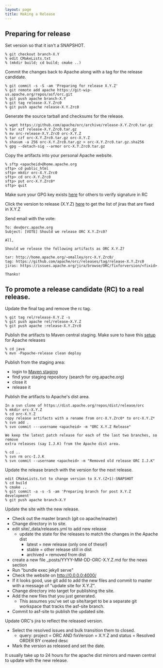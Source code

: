 ```yaml
---
layout: page
title: Making a Release
---
```


## Preparing for release

Set version so that it isn't a SNAPSHOT.

~~~
% git checkout branch-X.Y
% edit CMakeLists.txt
% (mkdir build; cd build; cmake ..)
~~~

Commit the changes back to Apache along with a tag for the release candidate.

~~~
% git commit -s -S -am 'Preparing for release X.Y.Z'
% git remote add apache https://git-wip-us.apache.org/repos/asf/orc.git
% git push apache branch-X.Y
% git tag release-X.Y.Zrc0
% git push apache release-X.Y.Zrc0
~~~

Generate the source tarball and checksums for the release.

~~~
% wget https://github.com/apache/orc/archive/release-X.Y.Zrc0.tar.gz
% tar xzf release-X.Y.Zrc0.tar.gz
% mv orc-release-X.Y.Zrc0 orc-X.Y.Z
% tar czf orc-X.Y.Zrc0.tar.gz orc-X.Y.Z
% shasum -a 256 orc-X.Y.Zrc0.tar.gz > orc-X.Y.Zrc0.tar.gz.sha256
% gpg --detach-sig --armor orc-X.Y.Zrc0.tar.gz
~~~

Copy the artifacts into your personal Apache website.

~~~
% sftp <apacheid>@home.apache.org
sftp> cd public_html
sftp> mkdir orc-X.Y.Zrc0
sftp> cd orc-X.Y.Zrc0
sftp> put orc-X.Y.Zrc0*
sftp> quit
~~~

Make sure your GPG key exists [here](https://dist.apache.org/repos/dist/release/orc/KEYS) for others to verify signature in RC

Click the version to release (X.Y.Z) [here](https://issues.apache.org/jira/projects/ORC?selectedItem=com.atlassian.jira.jira-projects-plugin:release-page)
to get the list of jiras that are fixed in X.Y.Z

Send email with the vote:

~~~
To: dev@orc.apache.org
Subject: [VOTE] Should we release ORC X.Y.Zrc0?

All,

Should we release the following artifacts as ORC X.Y.Z?

tar: http://home.apache.org/~omalley/orc-X.Y.Zrc0/
tag: https://github.com/apache/orc/releases/tag/release-X.Y.Zrc0
jiras: https://issues.apache.org/jira/browse/ORC/fixforversion/<fixid>

Thanks!
~~~

## To promote a release candidate (RC) to a real release.

Update the final tag and remove the rc tag.

~~~
% git tag rel/release-X.Y.Z -s
% git push apache rel/release-X.Y.Z
% git push apache :release-X.Y.Zrc0
~~~

Publish the artifacts to Maven central staging. Make sure to have this [setup](http://www.apache.org/dev/publishing-maven-artifacts.html#dev-env) for Apache releases

~~~
% cd java
% mvn -Papache-release clean deploy
~~~

Publish from the staging area:

* login to [Maven staging](https://repository.apache.org/index.html#stagingRepositories)
* find your staging repository (search for org.apache.org)
* close it
* release it

Publish the artifacts to Apache's dist area.

~~~
In a svn clone of https://dist.apache.org/repos/dist/release/orc
% mkdir orc-X.Y.Z
% cd orc-X.Y.Z
copy release artifacts with a rename from orc-X.Y.Zrc0* to orc-X.Y.Z*
% svn add .
% svn commit ---username <apacheid> -m "ORC X.Y.Z Release"

We keep the latest patch release for each of the last two branches, so remove
extra releases (say I.J.K) from the Apache dist area.

% cd ..
% svn rm orc-I.J.K
% svn commit --username <apacheid> -m "Removed old release ORC I.J.K"
~~~

Update the release branch with the version for the next release.

~~~
edit CMakeLists.txt to change version to X.Y.(Z+1)-SNAPSHOT
% cd build
% cmake ..
% git commit -a -s -S -am 'Preparing branch for post X.Y.Z development'
% git push apache branch-X.Y
~~~

Update the site with the new release.

* Check out the master branch (git co apache/master)
* Change directory in to site.
* edit site/_data/releases.yml to add new release
   * update the state for the releases to match the changes in the Apache dist
      * latest = new release (only one of these!)
      * stable = other release still in dist
      * archived = removed from dist
* create a new file _posts/YYYY-MM-DD-ORC-X.Y.Z.md for the news section
* Run "bundle exec jekyll serve"
* Check the website on http://0.0.0.0:4000/
* If it looks good, use git add to add the new files and commit to master with a message of "update site for X.Y.Z".
* Change directory into target for publishing the site.
* Add the new files that you just generated.
   * This assumes you've set up site/target to be a separate git workspace that tracks the asf-site branch.
* Commit to asf-site to publish the updated site.

Update ORC's jira to reflect the released version.

* Select the resolved issues and bulk transition them to closed.
   * query: project = ORC AND fixVersion = X.Y.Z and status = Resolved ORDER BY created desc
* Mark the version as released and set the date.

It usually take up to 24 hours for the apache dist mirrors and maven central to update with the new release.
